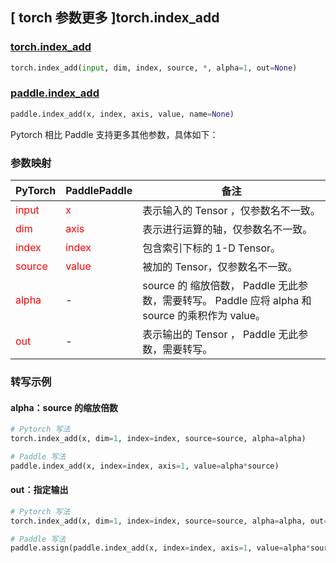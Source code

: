 ## [ torch 参数更多 ]torch.index_add
### [torch.index_add](https://pytorch.org/docs/stable/generated/torch.index_add.html#torch.index_add)

```python
torch.index_add(input, dim, index, source, *, alpha=1, out=None)
```

### [paddle.index_add](https://www.paddlepaddle.org.cn/documentation/docs/zh/develop/api/paddle/index_add_cn.html#index-add)

```python
paddle.index_add(x, index, axis, value, name=None)
```

Pytorch 相比 Paddle 支持更多其他参数，具体如下：
### 参数映射
| PyTorch       | PaddlePaddle | 备注                                                   |
| ------------- | ------------ | ------------------------------------------------------ |
| <font color='red'> input </font> | <font color='red'> x </font> | 表示输入的 Tensor ，仅参数名不一致。  |
| <font color='red'> dim </font> | <font color='red'> axis </font> | 表示进行运算的轴，仅参数名不一致。  |
| <font color='red'> index </font> | <font color='red'> index </font> | 包含索引下标的 1-D Tensor。  |
| <font color='red'> source </font> | <font color='red'> value </font> | 被加的 Tensor，仅参数名不一致。  |
| <font color='red'> alpha </font> | - | source 的 缩放倍数， Paddle 无此参数，需要转写。 Paddle 应将 alpha 和 source 的乘积作为 value。|
| <font color='red'> out </font> | -  | 表示输出的 Tensor ， Paddle 无此参数，需要转写。    |


### 转写示例
#### alpha：source 的缩放倍数
```python
# Pytorch 写法
torch.index_add(x, dim=1, index=index, source=source, alpha=alpha)

# Paddle 写法
paddle.index_add(x, index=index, axis=1, value=alpha*source)
```

#### out：指定输出
```python
# Pytorch 写法
torch.index_add(x, dim=1, index=index, source=source, alpha=alpha, out=y)

# Paddle 写法
paddle.assign(paddle.index_add(x, index=index, axis=1, value=alpha*source), y)
```
